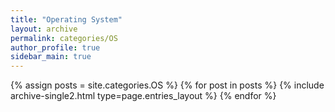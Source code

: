 ```yaml
---
title: "Operating System"
layout: archive
permalink: categories/OS
author_profile: true
sidebar_main: true
---
```



{% assign posts = site.categories.OS %}
{% for post in posts %} {% include archive-single2.html type=page.entries_layout %} {% endfor %}